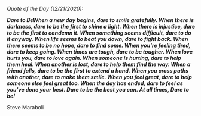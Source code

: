 *Quote of the Day (12/21/2020):*

_**Dare to BeWhen a new day begins, dare to smile gratefully. When there is darkness, dare to be the first to shine a light. When there is injustice, dare to be the first to condemn it. When something seems difficult, dare to do it anyway. When life seems to beat you down, dare to fight back. When there seems to be no hope, dare to find some. When you're feeling tired, dare to keep going. When times are tough, dare to be tougher. When love hurts you, dare to love again. When someone is hurting, dare to help them heal. When another is lost, dare to help them find the way. When a friend falls, dare to be the first to extend a hand. When you cross paths with another, dare to make them smile. When you feel great, dare to help someone else feel great too. When the day has ended, dare to feel as you've done your best. Dare to be the best you can. At all times, Dare to be!**_

Steve Maraboli